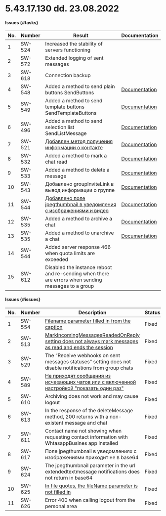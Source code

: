 # 5.43.17.130 dd. 23.08.2022

#### Issues {#tasks}

No. | Number | Result | Documentation
----- | ----- | ----- | -----
1 | SW-524 | Increased the stability of servers functioning | 
2 | SW-572 | Extended logging of sent messages | 
3 | SW-618 | Connection backup | 
4 | SW-548 | Added a method to send plain buttons SendButtons | [Documentation](/../docs/api/sending/SendButtons/)
5 | SW-549 | Added a method to send template buttons SendTemplateButtons | [Documentation](/../docs/api/sending/SendTemplateButtons/)
6 | SW-496 | Added a method to send selection list SendListMessage | [Documentation](/../docs/api/sending/SendListMessage/)
7 | SW-521 | [Добавлен метод получения информации о контакте](https://github.com/green-api/docs/issues/20) | [Documentation](/../docs/api/service/GetContactInfo/)
8 | SW-532 | Added a method to mark a chat read | [Documentation](/../docs/api/marks/ReadChat/)
9 | SW-533 | Added a method to delete a message | [Documentation](/../docs/api/service/deleteMessage/)
10 | SW-543 | Добавлено groupInviteLink в вывод информации о группе | [Documentation](/../docs/api/groups/GetGroupData/)
11 | SW-544 | [Добавлено поле jpegthumbnail в уведомления с изображениями и видео](https://github.com/green-api/docs/issues/44) | [Documentation](/../docs/api/receiving/notifications-format/incoming-message/ImageMessage/)
12 | SW-535 | Added a method to archive a chat | [Documentation](/../docs/api/service/archiveChat/)
13 | SW-535 | Added a method to unarchive a chat | [Documentation](/../docs/api/service/unarchiveChat/)
14 | SW-544 | Added server response 466 when quota limits are exceeded | 
15 | SW-612 | Disabled the instance reboot and re-sending when there are errors when sending messages to a group | 

#### Issues {#issues}

No. | Number | Description | Status
----- | ----- | ----- | -----
1| SW-554 | [Filename parameter filled in from the caption](https://github.com/green-api/docs/issues/36) | Fixed
2| SW-513 | [MarkIncomingMessagesReadedOnReply setting does not always mark messages as read and ends the session](https://github.com/green-api/docs/issues/16) | Fixed
3| SW-529 | The “Receive webhooks on sent messages statuses” setting does not disable notifications from group chats | Fixed
4| SW-589 | [Не приходят сообщения из исчезающих чатов или с включенной настройкой "показать один раз"](https://github.com/green-api/docs/issues/30) | Fixed
5| SW-610 | Archiving does not work and may cause logout | Fixed
6| SW-613 | In the response of the deleteMessage method, 200 returns with a non-existent message and chat | Fixed
7| SW-611 | Contact name not showing when requesting contact information with WhtasappBusines app installed | Fixed
8| SW-617 | Поле jpegthumbnail в уведомлениях с изображениями приходит не в base64 | Fixed
9| SW-624 | The jpegthumbnail parameter in the url extendedtextmessage notifications does not return in base64 | Fixed
10| SW-625 | [In file quotes, the fileName parameter is not filled in](https://github.com/green-api/docs/issues/44) | Fixed
11| SW-626 | Error 400 when calling logout from the personal area | Fixed
